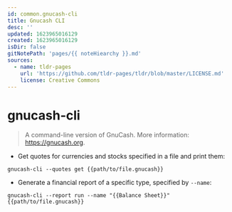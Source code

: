 ```yaml
---
id: common.gnucash-cli
title: Gnucash CLI
desc: ''
updated: 1623965016129
created: 1623965016129
isDir: false
gitNotePath: 'pages/{{ noteHiearchy }}.md'
sources:
  - name: tldr-pages
    url: 'https://github.com/tldr-pages/tldr/blob/master/LICENSE.md'
    license: Creative Commons
---
```

# gnucash-cli

> A command-line version of GnuCash.
> More information: <https://gnucash.org>.

- Get quotes for currencies and stocks specified in a file and print them:

`gnucash-cli --quotes get {{path/to/file.gnucash}}`

- Generate a financial report of a specific type, specified by `--name`:

`gnucash-cli --report run --name "{{Balance Sheet}}" {{path/to/file.gnucash}}`

